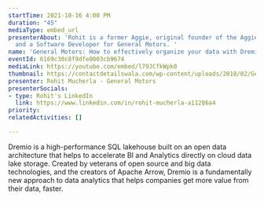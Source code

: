 ```yaml
---
startTime: 2021-10-16 4:00 PM
duration: "45"
mediaType: embed_url
presenterAbout: 'Rohit is a former Aggie, original founder of the Aggie Coding Club,
  and a Software Developer for General Motors. '
name: 'General Motors: How to effectively organize your data with Dremio'
eventId: 6169c30c8f9dfe0003cb9674
mediaLink: https://youtube.com/embed/l79JCfkWpk0
thumbnail: https://contactdetailswala.com/wp-content/uploads/2018/02/General-Motors-1.jpg
presenter: Rohit Mucherla - General Motors
presenterSocials:
- type: Rohit's LinkedIn
  link: https://www.linkedin.com/in/rohit-mucherla-a11286a4
priority: 
relatedActivities: []

---
```

Dremio is a high-performance SQL lakehouse built on an open data architecture that helps to accelerate BI and Analytics directly on cloud data lake storage. Created by veterans of open source and big data technologies, and the creators of Apache Arrow, Dremio is a fundamentally new approach to data analytics that helps companies get more value from their data, faster.